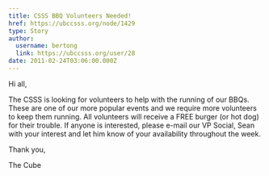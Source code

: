 ```yaml
---
title: CSSS BBQ Volunteers Needed! 
href: https://ubccsss.org/node/1429
type: Story
author:
  username: bertong
  link: https://ubccsss.org/user/28
date: 2011-02-24T03:06:00.000Z
---
```


<div class="field field-name-body field-type-text-with-summary field-label-hidden"><div class="field-items"><div class="field-item even"><p>Hi all,</p>
<p>The CSSS is looking for volunteers to help with the running of our BBQs. These are one of our more popular events and we require more volunteers to keep them running. All volunteers will receive a FREE burger (or hot dog) for their trouble. If anyone is interested, please e-mail our VP Social, Sean <vps [at]="" thecube.ca="">with your interest and let him know of your availability throughout the week.</vps></p>
<p>Thank you,</p>
<p>The Cube</p>
</div></div></div>    <footer>
          </footer>